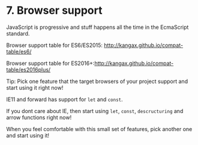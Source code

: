  # 7. Browser support
JavaScript is progressive and stuff happens all the time in the EcmaScript standard.

Browser support table for ES6/ES2015: http://kangax.github.io/compat-table/es6/

Browser support table for ES2016+:http://kangax.github.io/compat-table/es2016plus/

Tip: Pick one feature that the target browsers of your project support and start using it right now!

IE11 and forward has support for `let` and `const`.

If you dont care about IE, then start using `let`, `const`, `descructuring` and arrow functions right now!

When you feel comfortable with this small set of features, pick another one and start using it!